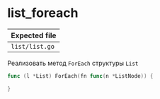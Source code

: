 # list_foreach

| Expected file  |
| -------------- |
| `list/list.go` |

Реализовать метод `ForEach` структуры `List`

```go
func (l *List) ForEach(fn func(n *ListNode)) {

}
```
